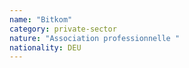 ```yaml
---
name: "Bitkom"
category: private-sector
nature: "Association professionnelle "
nationality: DEU
---
```

